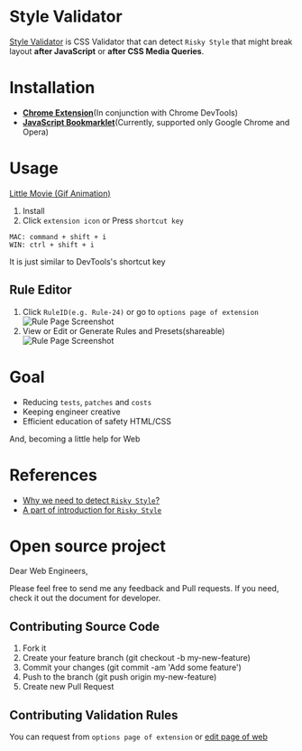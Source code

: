 
Style Validator
============================

[Style Validator](http://style-validator.github.io)
 is CSS Validator that can detect `Risky Style` that might break layout **after JavaScript** or **after CSS Media Queries**.

# Installation

- **[Chrome Extension](https://chrome.google.com/webstore/detail/style-validator/aaeahhnjkelemfcdmkcpaggdhfaffeod)**(In conjunction with Chrome DevTools)
- **[JavaScript Bookmarklet](http://style-validator.github.io/)**(Currently, supported only Google Chrome and Opera)

# Usage

[Little Movie (Gif Animation)](http://style-validator.github.io/gif_animations/demo.gif)

1. Install
2. Click `extension icon` or Press `shortcut key`

```
MAC: command + shift + i
WIN: ctrl + shift + i
```
It is just similar to DevTools's shortcut key

## Rule Editor

1. Click `RuleID(e.g. Rule-24)` or go to `options page of extension`
![Rule Page Screenshot](http://style-validator.github.io/img/rule-page-screenshot.png)
2. View or Edit or Generate Rules and Presets(shareable)
![Rule Page Screenshot](http://style-validator.github.io/img/rule-page-screenshot.png)


# Goal

- Reducing `tests`, `patches` and `costs`
- Keeping engineer creative
- Efficient education of safety HTML/CSS

And, becoming a little help for Web

# References

- [Why we need to detect `Risky Style`?](https://github.com/Style-Validator/style-validator.github.io/blob/master/why.md)
- [A part of introduction for `Risky Style`
](https://github.com/Style-Validator/style-validator.github.io/blob/master/riskystyles.md)

# Open source project

Dear Web Engineers,

Please feel free to send me any feedback and Pull requests.
If you need, check it out the document for developer.

## Contributing Source Code

1. Fork it
2. Create your feature branch (git checkout -b my-new-feature)
3. Commit your changes (git commit -am 'Add some feature')
4. Push to the branch (git push origin my-new-feature)
5. Create new Pull Request

## Contributing Validation Rules

You can request from `options page of extension` or [edit page of web](http://style-validator.github.io/extension/options.html)

